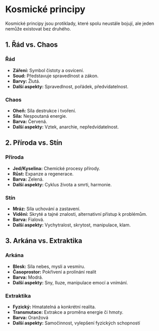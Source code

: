 # Kosmické principy

Kosmické principy jsou protiklady, které spolu neustále bojují, ale jeden nemůže existovat bez druhého.

## 1. Řád vs. Chaos

### Řád

- **Záření:** Symbol čistoty a osvícení.
- **Soud:** Představuje spravedlnost a zákon.
- **Barvy:** Žlutá.
- **Další aspekty:** Spravedlnost, pořádek, předvídatelnost.

### Chaos

- **Oheň:** Síla destrukce i tvoření.
- **Síla:** Nespoutaná energie.
- **Barva:** Červená.
- **Další aspekty:** Vztek, anarchie, nepředvídatelnost.

## 2. Příroda vs. Stín

### Příroda

- **Jed/Kyselina:** Chemické procesy přírody.
- **Růst:** Expanze a regenerace.
- **Barva:** Zelená.
- **Další aspekty:** Cyklus života a smrti, harmonie.

### Stín

- **Mráz:** Síla uchování a zastavení.
- **Vidění:** Skryté a tajné znalosti, alternativní přístup k problémům.
- **Barva:** Fialová.
- **Další aspekty:** Vychytralost, skrytost, manipulace, klam.

## 3. Arkána vs. Extraktika

### Arkána

- **Blesk:** Síla nebes, mysli a vesmíru.
- **Časoprostor:** Pokřivení a prolínání realit
- **Barva:** Modrá.
- **Další aspekty:** Sny, Iluze, manipulace emocí a vnímání.

### Extraktika

- **Fyzický:** Hmatatelná a konkrétní realita.
- **Transmutace:** Extrakce a proměna energie či hmoty.
- **Barva:** Oranžová
- **Další aspekty:** Samočinnost, vylepšení fyzických schopností
